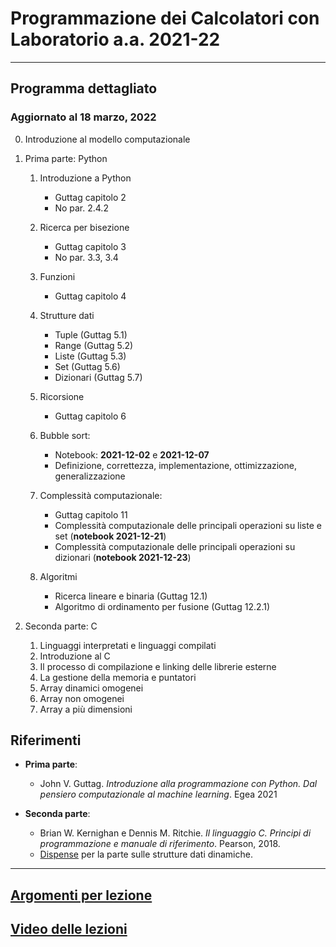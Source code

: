# Programmazione dei Calcolatori con Laboratorio  a.a. 2021-22

---------------------------------

## Programma dettagliato
### Aggiornato al 18 marzo, 2022

0. Introduzione al modello computazionale

1. Prima parte: Python

    1. Introduzione a Python
        - Guttag capitolo 2
        - No par. 2.4.2
    2. Ricerca per bisezione
        - Guttag capitolo 3
        - No par. 3.3, 3.4
    3. Funzioni
        - Guttag capitolo 4 
    5. Strutture dati
        - Tuple (Guttag 5.1)
        - Range (Guttag 5.2)
        - Liste (Guttag 5.3)
        - Set (Guttag 5.6)
        - Dizionari (Guttag 5.7)

    6. Ricorsione
        - Guttag capitolo 6

    7. Bubble sort:
        - Notebook: **2021-12-02** e **2021-12-07**
        - Definizione, correttezza, implementazione, ottimizzazione, generalizzazione
    8. Complessità computazionale:
        - Guttag capitolo 11
        - Complessità computazionale delle principali operazioni su liste e set (**notebook 2021-12-21**)
        - Complessità computazionale delle principali operazioni su dizionari (**notebook 2021-12-23**)

    9. Algoritmi
        - Ricerca lineare e binaria (Guttag 12.1)
        - Algoritmo di ordinamento per fusione (Guttag 12.2.1)

2. Seconda parte: C

    1. Linguaggi interpretati e linguaggi compilati
    2. Introduzione al C
    3. Il processo di compilazione e linking delle librerie esterne
    4. La gestione della memoria e puntatori
    5. Array dinamici omogenei
    6. Array non omogenei
    7. Array a più dimensioni

## Riferimenti

* **Prima parte**:

    * John V. Guttag. *Introduzione alla programmazione con Python. Dal pensiero computazionale al machine learning*. Egea 2021

* **Seconda parte**:

    * Brian W. Kernighan e Dennis M. Ritchie. *Il linguaggio C. Principi di programmazione e manuale di riferimento*. Pearson, 2018.
    * [Dispense](file:///dispense_programmazione.pdf) per la parte sulle strutture dati dinamiche.


-----------------

## [Argomenti per lezione](./argomenti_x_lezione.md)

## [Video delle lezioni](./video.md)